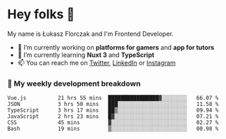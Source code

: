 # Hey folks 👋

My name is Łukasz Florczak and I'm Frontend Developer. 

- 🔭 I’m currently working on **platforms for gamers** and **app for tutors**
- 🌱 I’m currently learning **Nuxt 3** and **TypeScript**
- 📫 You can reach me on [Twitter](https://twitter.com/lukaszflorczak), [LinkedIn](https://pl.linkedin.com/in/lukasz-florczak) or [Instagram](https://instagram.com/lukaszflorczak)


### 🧮 My weekly development breakdown

<!--START_SECTION:waka-->

```text
Vue.js          21 hrs 55 mins  ████████████████▓░░░░░░░░   66.07 %
JSON            3 hrs 50 mins   ███░░░░░░░░░░░░░░░░░░░░░░   11.58 %
TypeScript      3 hrs 17 mins   ██▒░░░░░░░░░░░░░░░░░░░░░░   09.94 %
JavaScript      2 hrs 23 mins   █▓░░░░░░░░░░░░░░░░░░░░░░░   07.21 %
CSS             45 mins         ▓░░░░░░░░░░░░░░░░░░░░░░░░   02.27 %
Bash            19 mins         ▒░░░░░░░░░░░░░░░░░░░░░░░░   00.98 %
```

<!--END_SECTION:waka-->

<!--
**lukaszflorczak/lukaszflorczak** is a ✨ _special_ ✨ repository because its `README.md` (this file) appears on your GitHub profile.

Here are some ideas to get you started:

- 🔭 I’m currently working on ...
- 🌱 I’m currently learning ...
- 👯 I’m looking to collaborate on ...
- 🤔 I’m looking for help with ...
- 💬 Ask me about ...
- 📫 How to reach me: ...
- 😄 Pronouns: ...
- ⚡ Fun fact: ...
-->

